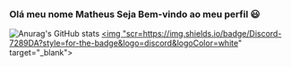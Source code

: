 ### Olá meu nome Matheus Seja Bem-vindo ao meu perfil :smiley:
![Anurag's GitHub stats](https://github-readme-stats.vercel.app/api?username=ignmathzy&show_icons=true&theme=radical)
<a href="https://discord.gg/VNFSYyVF" target="_blank"><img "scr=https://img.shields.io/badge/Discord-7289DA?style=for-the-badge&logo=discord&logoColor=white" target="_blank"></a>








